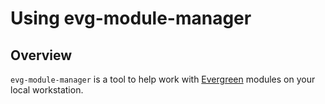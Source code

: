 # Using evg-module-manager

## Overview

`evg-module-manager` is a tool to help work with [Evergreen](https://github.com/evergreen-ci/evergreen) 
modules on your local workstation.

